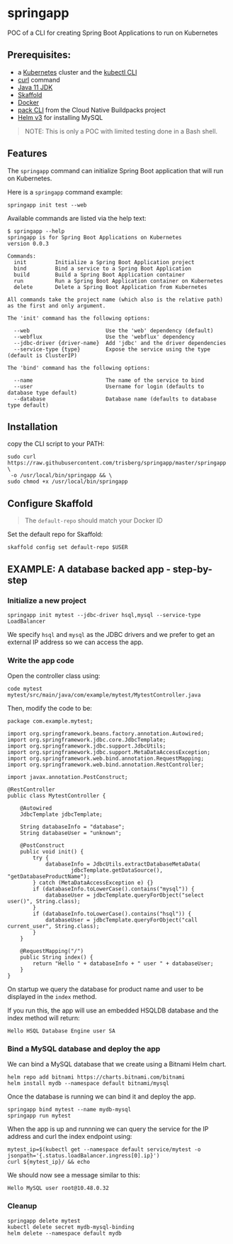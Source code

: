 # springapp

POC of a CLI for creating Spring Boot Applications to run on Kubernetes

## Prerequisites:

* a [Kubernetes](https://kubernetes.io/) cluster and the [kubectl CLI](https://kubernetes.io/docs/tasks/tools/install-kubectl/)
* [curl](https://curl.haxx.se/) command
* [Java 11 JDK](https://adoptopenjdk.net/installation.html?variant=openjdk11#)
* [Skaffold](https://skaffold.dev/)
* [Docker](https://www.docker.com/)
* [pack CLI](https://buildpacks.io/docs/install-pack/) from the Cloud Native Buildpacks project
* [Helm v3](https://helm.sh/docs/intro/install/) for installing MySQL

> NOTE: This is only a POC with limited testing done in a Bash shell.

## Features

The `springapp` command can initialize Spring Boot application that will run on Kubernetes. 

Here is a `springapp` command example:

```
springapp init test --web
```

Available commands are listed via the help text:

```
$ springapp --help
springapp is for Spring Boot Applications on Kubernetes
version 0.0.3

Commands:
  init         Initialize a Spring Boot Application project
  bind         Bind a service to a Spring Boot Application
  build        Build a Spring Boot Application container
  run          Run a Spring Boot Application container on Kubernetes
  delete       Delete a Spring Boot Application from Kubernetes

All commands take the project name (which also is the relative path) 
as the first and only argument.

The 'init' command has the following options:

  --web                        Use the 'web' dependency (default)
  --webflux                    Use the 'webflux' dependency
  --jdbc-driver {driver-name}  Add 'jdbc' and the driver dependencies
  --service-type {type}        Expose the service using the type (default is ClusterIP)

The 'bind' command has the following options:

  --name                       The name of the service to bind
  --user                       Username for login (defaults to database type default)
  --database                   Database name (defaults to database type default)
```

## Installation

copy the CLI script to your PATH:

```
sudo curl https://raw.githubusercontent.com/trisberg/springapp/master/springapp \
 -o /usr/local/bin/springapp && \
sudo chmod +x /usr/local/bin/springapp
```

## Configure Skaffold

> The `default-repo` should match your Docker ID

Set the default repo for Skaffold:

```
skaffold config set default-repo $USER
```

## EXAMPLE: A database backed app - step-by-step

### Initialize a new project

```
springapp init mytest --jdbc-driver hsql,mysql --service-type LoadBalancer
```

We specify `hsql` and `mysql` as the JDBC drivers and we prefer to get an external IP address so we can access the app.

### Write the app code

Open the controller class using:

```
code mytest mytest/src/main/java/com/example/mytest/MytestController.java
```

Then, modify the code to be:

```
package com.example.mytest;

import org.springframework.beans.factory.annotation.Autowired;
import org.springframework.jdbc.core.JdbcTemplate;
import org.springframework.jdbc.support.JdbcUtils;
import org.springframework.jdbc.support.MetaDataAccessException;
import org.springframework.web.bind.annotation.RequestMapping;
import org.springframework.web.bind.annotation.RestController;

import javax.annotation.PostConstruct;

@RestController
public class MytestController {

    @Autowired
    JdbcTemplate jdbcTemplate;

    String databaseInfo = "database";
    String databaseUser = "unknown";

    @PostConstruct
    public void init() {
        try {
            databaseInfo = JdbcUtils.extractDatabaseMetaData(
                    jdbcTemplate.getDataSource(), "getDatabaseProductName");
        } catch (MetaDataAccessException e) {}
        if (databaseInfo.toLowerCase().contains("mysql")) {
            databaseUser = jdbcTemplate.queryForObject("select user()", String.class);
        }
        if (databaseInfo.toLowerCase().contains("hsql")) {
            databaseUser = jdbcTemplate.queryForObject("call current_user", String.class);
        }
    }

    @RequestMapping("/")
    public String index() {
        return "Hello " + databaseInfo + " user " + databaseUser;
    }
}
```

On startup we query the database for product name and user to be displayed in the `index` method.

If you run this, the app will use an embedded HSQLDB database and the index method will return:

```
Hello HSQL Database Engine user SA
```

### Bind a MySQL database and deploy the app

We can bind a MySQL database that we create using a Bitnami Helm chart.

```
helm repo add bitnami https://charts.bitnami.com/bitnami
helm install mydb --namespace default bitnami/mysql
```

Once the database is running we can bind it and deploy the app.

```
springapp bind mytest --name mydb-mysql
springapp run mytest
```

When the app is up and runnning we can query the service for the IP address and curl the index endpoint using:

```
mytest_ip=$(kubectl get --namespace default service/mytest -o jsonpath='{.status.loadBalancer.ingress[0].ip}')
curl ${mytest_ip}/ && echo
```

We should now see a message similar to this:

```
Hello MySQL user root@10.48.0.32
```

### Cleanup

```
springapp delete mytest
kubectl delete secret mydb-mysql-binding
helm delete --namespace default mydb
```

